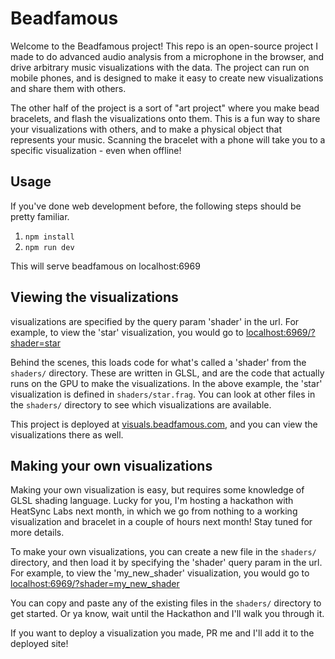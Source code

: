 # Beadfamous

Welcome to the Beadfamous project! This repo is an open-source project I made to do advanced audio analysis from a microphone in the browser, and drive arbitrary music visualizations with the data. The project can run on mobile phones, and is designed to make it easy to create new visualizations and share them with others.

The other half of the project is a sort of "art project" where you make bead bracelets, and flash the visualizations onto them. This is a fun way to share your visualizations with others, and to make a physical object that represents your music. Scanning the bracelet with a phone will take you to a specific visualization - even when offline!

## Usage

If you've done web development before, the following steps should be pretty familiar.

1. `npm install`
2. `npm run dev`

This will serve beadfamous on localhost:6969

## Viewing the visualizations

visualizations are specified by the query param 'shader' in the url. For example, to view the 'star' visualization, you would go to [localhost:6969/?shader=star](http://localhost:6969/?shader=star)

Behind the scenes, this loads code for what's called a 'shader' from the `shaders/` directory. These are written in GLSL, and are the code that actually runs on the GPU to make the visualizations. In the above example, the 'star' visualization is defined in `shaders/star.frag`. You can look at other files in the `shaders/` directory to see which visualizations are available.

This project is deployed at [visuals.beadfamous.com](https://visuals.beadfamous.com), and you can view the visualizations there as well.

## Making your own visualizations

Making your own visualization is easy, but requires some knowledge of GLSL shading language.
Lucky for you, I'm hosting a hackathon with HeatSync Labs next month, in which we go from nothing to a working visualization and bracelet in a couple of hours next month! Stay tuned for more details.

To make your own visualizations, you can create a new file in the `shaders/` directory, and then load it by specifying the 'shader' query param in the url. For example, to view the 'my_new_shader' visualization, you would go to [localhost:6969/?shader=my_new_shader](http://localhost:6969/?shader=my_new_shader)

You can copy and paste any of the existing files in the `shaders/` directory to get started. Or ya know, wait until the Hackathon and I'll walk you through it.

If you want to deploy a visualization you made, PR me and I'll add it to the deployed site!
